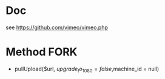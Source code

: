 # Doc
see https://github.com/vimeo/vimeo.php

# Method FORK
- pullUpload($url, $upgrade_to_1080 = false,$machine_id = null)

